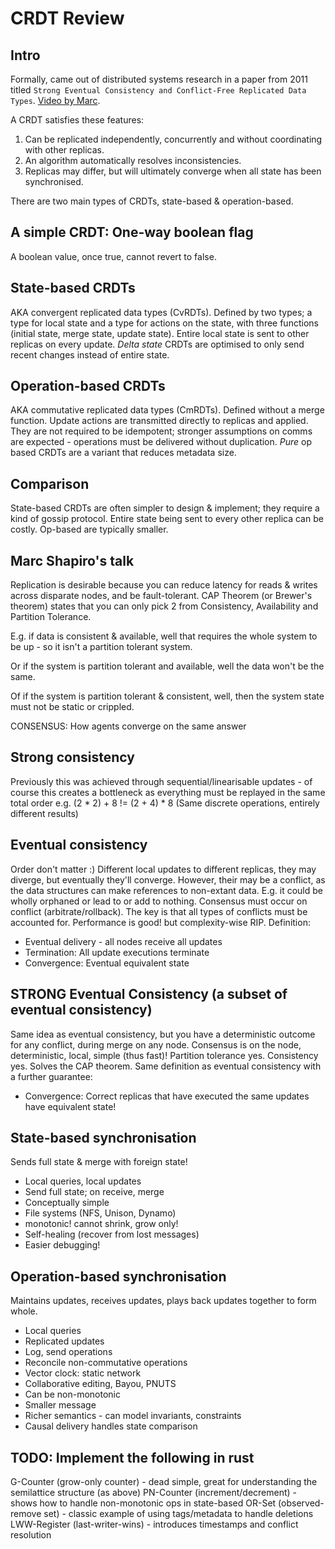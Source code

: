 # CRDT Review

## Intro
Formally, came out of distributed systems research in a paper from 2011 titled `Strong Eventual Consistency and Conflict-Free Replicated Data Types`. [Video by Marc](https://www.youtube.com/watch?v=oyUHd894w18).

A CRDT satisfies these features:
1. Can be replicated independently, concurrently and without coordinating with other replicas.
2. An algorithm automatically resolves inconsistencies.
3. Replicas may differ, but will ultimately converge when all state has been synchronised.

There are two main types of CRDTs, state-based & operation-based.

## A simple CRDT: One-way boolean flag
A boolean value, once true, cannot revert to false.

## State-based CRDTs
AKA convergent replicated data types (CvRDTs). Defined by two types; a type for local state and a type for actions on the state, with three functions (initial state, merge state, update state). Entire local state is sent to other replicas on every update. *Delta state* CRDTs are optimised to only send recent changes instead of entire state.

## Operation-based CRDTs
AKA commutative replicated data types (CmRDTs). Defined without a merge function. Update actions are transmitted directly to replicas and applied. They are not required to be idempotent; stronger assumptions on comms are expected - operations must be delivered without duplication. *Pure* op based CRDTs are a variant that reduces metadata size.

## Comparison
State-based CRDTs are often simpler to design & implement; they require a kind of gossip protocol. Entire state being sent to every other replica can be costly. Op-based are typically smaller.

## Marc Shapiro's talk
Replication is desirable because you can reduce latency for reads & writes across disparate nodes, and be fault-tolerant. CAP Theorem (or Brewer's theorem) states that you can only pick 2 from Consistency, Availability and Partition Tolerance.

E.g. if data is consistent & available, well that requires the whole system to be up - so it isn't a partition tolerant system.

Or if the system is partition tolerant and available, well the data won't be the same.

Of if the system is partition tolerant & consistent, well, then the system state must not be static or crippled.

CONSENSUS: How agents converge on the same answer

## Strong consistency
Previously this was achieved through sequential/linearisable updates - of course this creates a bottleneck as everything must be replayed in the same total order e.g. (2 * 2) + 8 != (2 + 4) * 8 (Same discrete operations, entirely different results)

## Eventual consistency
Order don't matter :) Different local updates to different replicas, they may diverge, but eventually they'll converge. However, their may be a conflict, as the data structures can make references to non-extant data. E.g. it could be wholly orphaned or lead to or add to nothing. Consensus must occur on conflict (arbitrate/rollback). The key is that all types of conflicts must be accounted for. Performance is good! but complexity-wise RIP. Definition:
- Eventual delivery - all nodes receive all updates
- Termination: All update executions terminate
- Convergence: Eventual equivalent state

## STRONG Eventual Consistency (a subset of eventual consistency)
Same idea as eventual consistency, but you have a deterministic outcome for any conflict, during merge on any node. Consensus is on the node, deterministic, local, simple (thus fast)! Partition tolerance yes. Consistency yes. Solves the CAP theorem. Same definition as eventual consistency with a further guarantee:
- Convergence: Correct replicas that have executed the same updates have equivalent state!

## State-based synchronisation
Sends full state & merge with foreign state!
- Local queries, local updates
- Send full state; on receive, merge
- Conceptually simple
- File systems (NFS, Unison, Dynamo)
- monotonic! cannot shrink, grow only!
- Self-healing (recover from lost messages)
- Easier debugging!

## Operation-based synchronisation
Maintains updates, receives updates, plays back updates together to form whole.
- Local queries
- Replicated updates
- Log, send operations
- Reconcile non-commutative operations
- Vector clock: static network
- Collaborative editing, Bayou, PNUTS
- Can be non-monotonic
- Smaller message
- Richer semantics - can model invariants, constraints
- Causal delivery handles state comparison

## TODO: Implement the following in rust
G-Counter (grow-only counter) - dead simple, great for understanding the semilattice structure (as above)
PN-Counter (increment/decrement) - shows how to handle non-monotonic ops in state-based
OR-Set (observed-remove set) - classic example of using tags/metadata to handle deletions
LWW-Register (last-writer-wins) - introduces timestamps and conflict resolution
